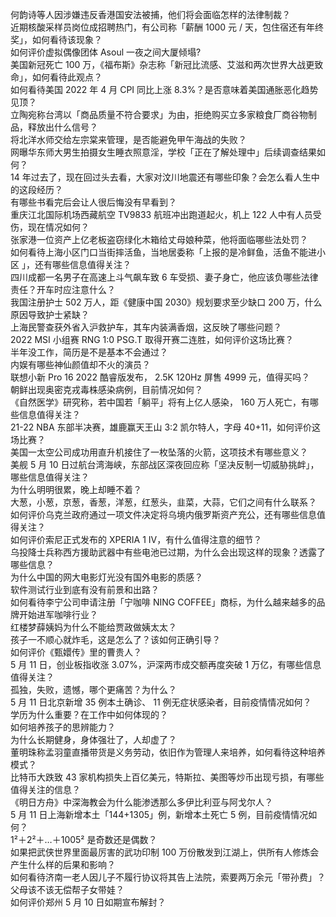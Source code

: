 何韵诗等人因涉嫌违反香港国安法被捕，他们将会面临怎样的法律制裁？  
近期核酸采样员岗位成招聘热门，有公司称「薪酬 1000 元 / 天，包住宿还有年终奖」，如何看待该现象？  
如何评价虚拟偶像团体 Asoul 一夜之间大厦倾塌?  
美国新冠死亡 100 万，《福布斯》杂志称「新冠比流感、艾滋和两次世界大战更致命」，如何看待此观点？  
如何看待美国 2022 年 4 月 CPI 同比上涨 8.3%？是否意味着美国通胀恶化趋势见顶？  
立陶宛称台湾以「商品质量不符合要求」为由，拒绝购买立多家粮食厂商谷物制品，释放出什么信号？  
将北洋水师交给左宗棠来管理，是否能避免甲午海战的失败？  
网曝华东师大男生拍摄女生睡衣照意淫，学校「正在了解处理中」后续调查结果如何？  
14 年过去了，现在回过头去看，大家对汶川地震还有哪些印象？会怎么看人生中的这段经历？  
有哪些书看完后会让人很后悔没有早看到？  
重庆江北国际机场西藏航空 TV9833 航班冲出跑道起火，机上 122 人中有人员受伤，现在情况如何？  
张家港一位资产上亿老板盗窃绿化木箱给丈母娘种菜，他将面临哪些法处罚？  
如何看待上海小区门口当街摔活鱼，当地居委称「上报的是冷鲜鱼，活鱼不能进小区 」，还有哪些信息值得关注？  
四川成都一名男子在高速上斗气飙车致 6 车受损、妻子身亡，他应该负哪些法律责任？开车时应注意什么？  
我国注册护士 502 万人，距《健康中国 2030》规划要求至少缺口 200 万，什么原因导致护士紧缺？  
上海民警查获外省入沪救护车，其车内装满香烟，这反映了哪些问题？  
2022 MSI 小组赛 RNG 1:0 PSG.T 取得开赛二连胜，如何评价这场比赛？  
半年没工作，简历是不是基本不会通过？  
内娱有哪些神仙颜值却不火的演员？  
联想小新 Pro 16 2022 酷睿版发布， 2.5K 120Hz 屏售 4999 元，值得买吗？  
朝鲜出现奥密克戎毒株感染病例，目前情况如何？  
《自然医学》研究称，若中国若「躺平」将有上亿人感染， 160 万人死亡，有哪些信息值得关注？  
21-22 NBA 东部半决赛，雄鹿赢天王山 3:2 凯尔特人，字母 40+11，如何评价这场比赛？  
美国一太空公司成功用直升机接住了一枚坠落的火箭，这项技术有哪些意义？  
美舰 5 月 10 日过航台湾海峡，东部战区深夜回应称「坚决反制一切威胁挑衅」，哪些信息值得关注？  
为什么明明很累，晚上却睡不着？  
大葱，小葱，京葱，香葱，洋葱，红葱头，韭菜，大蒜，它们之间有什么联系？  
如何评价乌克兰政府通过一项文件决定将乌境内俄罗斯资产充公，还有哪些信息值得关注？  
如何评价索尼正式发布的 XPERIA 1 IV，有什么值得注意的细节？  
乌投降士兵称西方援助武器中有些电池已过期，为什么会出现这样的现象？透露了哪些信息？  
为什么中国的网大电影灯光没有国外电影的质感？  
软件测试行业到底有没有前景和出路？  
如何看待李宁公司申请注册「宁咖啡 NING COFFEE」商标，为什么越来越多的品牌开始进军咖啡行业？  
红楼梦薛姨妈为什么不能给贾政做姨太太？  
孩子一不顺心就炸毛，这是怎么了？该如何正确引导？  
如何评价《甄嬛传》里的曹贵人？  
5 月 11 日，创业板指收涨 3.07%，沪深两市成交额再度突破 1 万亿，有哪些信息值得关注？  
孤独，失败，遗憾，哪个更痛苦？为什么？  
5 月 11 日北京新增 35 例本土确诊、 11 例无症状感染者，目前疫情情况如何？  
学历为什么重要？在工作中如何体现的？  
如何培养孩子的思辨能力？  
为什么长期健身，身体强壮了，人却虚了？  
董明珠称孟羽童直播带货是义务劳动，依旧作为管理人来培养，如何看待这种培养模式？  
比特币大跌致 43 家机构损失上百亿美元，特斯拉、美图等炒币出现亏损，有哪些值得关注的信息？  
《明日方舟》中深海教会为什么能渗透那么多伊比利亚与阿戈尔人？  
5 月 11 日上海新增本土「144+1305」例，新增本土死亡 5 例，目前疫情情况如何？  
1²＋2²＋…＋1005² 是奇数还是偶数？  
如果把武侠世界里面最厉害的武功印制 100 万份散发到江湖上，供所有人修炼会产生什么样的后果和影响？  
如何看待济南一老人因儿子不履行协议将其告上法院，索要两万余元「带孙费」？父母该不该无偿帮子女带娃？  
如何评价郑州 5 月 10 日如期宣布解封？  
